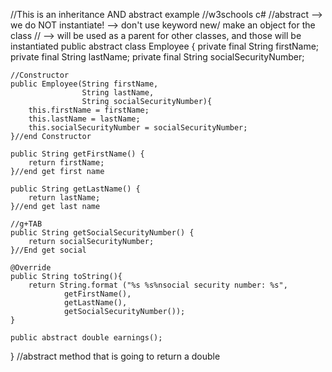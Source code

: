 //This is an inheritance AND abstract example
//w3schools c#
//abstract --> we do NOT instantiate! --> don't use keyword new/ make an object for the class
//         --> will be used as a parent for other classes, and those will be instantiated
public abstract class Employee {
    private final String firstName;
    private final String lastName;
    private final String socialSecurityNumber;

    //Constructor
    public Employee(String firstName,
                    String lastName,
                    String socialSecurityNumber){
        this.firstName = firstName;
        this.lastName = lastName;
        this.socialSecurityNumber = socialSecurityNumber;
    }//end Constructor

    public String getFirstName() {
        return firstName;
    }//end get first name

    public String getLastName() {
        return lastName;
    }//end get last name

    //g+TAB
    public String getSocialSecurityNumber() {
        return socialSecurityNumber;
    }//End get social

    @Override
    public String toString(){
        return String.format ("%s %s%nsocial security number: %s",
                getFirstName(),
                getLastName(),
                getSocialSecurityNumber());
    }

    public abstract double earnings();
}
    //abstract method that is going to return a double


